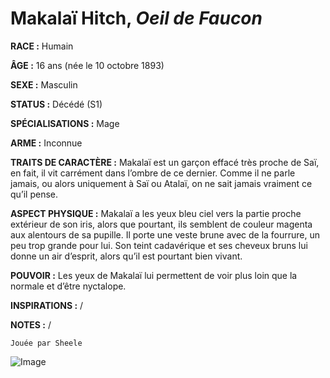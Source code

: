 # Makalaï Hitch, *Oeil de Faucon*

**RACE :** Humain

**ÂGE :** 16 ans (née le 10 octobre 1893)

**SEXE :** Masculin

**STATUS :** Décédé (S1)

**SPÉCIALISATIONS :** Mage

**ARME :** Inconnue

**TRAITS DE CARACTÈRE :** Makalaï est un garçon effacé très proche de Saï, en fait, il vit carrément dans l’ombre de ce dernier. Comme il ne parle jamais, ou alors uniquement à Saï ou Atalaï, on ne sait jamais vraiment ce qu’il pense.

**ASPECT PHYSIQUE :** Makalaï a les yeux bleu ciel vers la partie proche extérieur de son iris, alors que pourtant, ils semblent de couleur magenta aux alentours de sa pupille. Il porte une veste brune avec de la fourrure, un peu trop grande pour lui. Son teint cadavérique et ses cheveux bruns lui donne un air d’esprit, alors qu’il est pourtant bien vivant.

**POUVOIR :** Les yeux de Makalaï lui permettent de voir plus loin que la normale et d’être nyctalope.

**INSPIRATIONS :** /

**NOTES :** /

`Jouée par Sheele`

![Image](https://share.alkanife.fr/bna.png)


